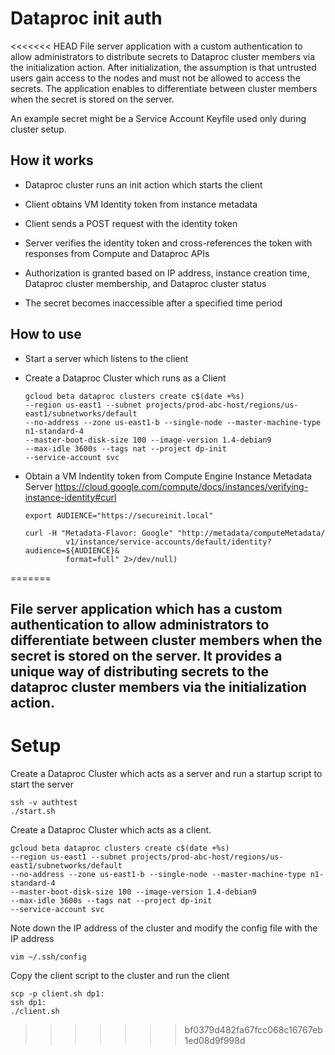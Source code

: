 # Dataproc init auth

<<<<<<< HEAD
File server application with a custom authentication to allow administrators to distribute secrets to Dataproc
cluster members via the initialization action. After initialization, the assumption is that untrusted users gain access 
to the nodes and must not be allowed to access the secrets. The application enables to differentiate between cluster
members when the secret is stored on the server. 

An example secret might be a Service Account Keyfile used only during cluster setup. 


## How it works

- Dataproc cluster runs an init action which starts the client

- Client obtains VM Identity token from instance metadata

- Client sends a POST request with the identity token

- Server verifies the identity token and cross-references the token with responses from Compute and Dataproc APIs

- Authorization is granted based on IP address, instance creation time, Dataproc cluster membership, and Dataproc cluster status

- The secret becomes inaccessible after a specified time period

## How to use

- Start a server which listens to the client

- Create a Dataproc Cluster which runs as a Client 
    ```
    gcloud beta dataproc clusters create c$(date +%s)
    --region us-east1 --subnet projects/prod-abc-host/regions/us-east1/subnetworks/default 
    --no-address --zone us-east1-b --single-node --master-machine-type n1-standard-4 
    --master-boot-disk-size 100 --image-version 1.4-debian9 
    --max-idle 3600s --tags nat --project dp-init 
    --service-account svc
    ```

- Obtain a VM Indentity token from Compute Engine Instance Metadata Server
https://cloud.google.com/compute/docs/instances/verifying-instance-identity#curl

    ```
    export AUDIENCE="https://secureinit.local"
    
    curl -H "Metadata-Flavor: Google" "http://metadata/computeMetadata/
             v1/instance/service-accounts/default/identity?audience=${AUDIENCE}&
             format=full" 2>/dev/null)
    ```




=======
## File server application which has a custom authentication to allow administrators to differentiate between cluster members when the secret is stored on the server. It provides a unique way of distributing secrets to the dataproc cluster members via the initialization action.

# Setup 

Create a Dataproc Cluster which acts as a server and run a startup script to start the server
```
ssh -v authtest 
./start.sh
```
Create a Dataproc Cluster which acts as a client. 
```
gcloud beta dataproc clusters create c$(date +%s)
--region us-east1 --subnet projects/prod-abc-host/regions/us-east1/subnetworks/default 
--no-address --zone us-east1-b --single-node --master-machine-type n1-standard-4 
--master-boot-disk-size 100 --image-version 1.4-debian9 
--max-idle 3600s --tags nat --project dp-init 
--service-account svc
```
Note down the IP address of the cluster and modify the config file with the IP address 

```
vim ~/.ssh/config
```

Copy the client script to the cluster and run the client 
```
scp -p client.sh dp1:
ssh dp1:
./client.sh
```
>>>>>>> bf0379d482fa67fcc068c16767eb1ed08d9f998d

